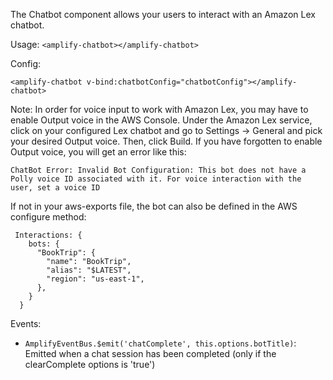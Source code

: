 The Chatbot component allows your users to interact with an Amazon Lex chatbot.

Usage: `<amplify-chatbot></amplify-chatbot>`

Config:
```
<amplify-chatbot v-bind:chatbotConfig="chatbotConfig"></amplify-chatbot>
```

<inline-fragment framework="vue" src="~/ui-legacy/fragments/interactions-attributes.md"></inline-fragment>

Note: In order for voice input to work with Amazon Lex, you may have to enable Output voice in the AWS Console. Under the Amazon Lex service, click on your configured Lex chatbot and go to Settings -> General and pick your desired Output voice. Then, click Build. If you have forgotten to enable Output voice, you will get an error like this:
```
ChatBot Error: Invalid Bot Configuration: This bot does not have a Polly voice ID associated with it. For voice interaction with the user, set a voice ID
```



If not in your aws-exports file, the bot can also be defined in the AWS configure method:
```
 Interactions: {
    bots: {
      "BookTrip": {
        "name": "BookTrip",
        "alias": "$LATEST",
        "region": "us-east-1",
      },
    }
  }
```

Events:

* `AmplifyEventBus.$emit('chatComplete', this.options.botTitle)`: Emitted when a chat session has been completed (only if the clearComplete options is 'true')